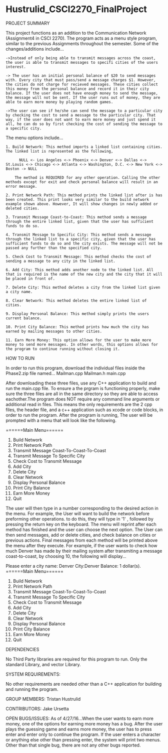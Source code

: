 # Hustrulid_CSCI2270_FinalProject

PROJECT SUMMARY

  This project functions as an addition to the Communication Network (Assignment4 in CSCI 2270). The program acts as a menu style program, similar to the previous Assignments throughout the semester. Some of the changes/additions include...
  
    ->Instead of only being able to transmit messages across the coast, the user is able to transmit messages to specifi cities of the users interest.
    
    -> The user has an initial personal balance of $20 to send messages with. Every city that must pass/send a message charges $1. However, the cities do not charge for recieved messages. These cities collect this money from the personal balance and record it in their city balance. If the user does not have enough money to send the message, the message will not be sent. If the user runs out of money, they are able to earn more money by playing random games.
    
    ->The user can see if he/she can send the message to a particular city by checking the cost to send a message to the particular city. That way, if the user does not want to earn more money and just spend it all, he can do so by first checking the cost of sending the message to a specific city.
    
  The menu options include...
  
    1. Build Network: This method imports a linked list containing cities. The linked list is represented as the following,
          
          NULL <- Los Angeles <-> Phoenix <-> Denver <-> Dallas <-> St.Louis <-> Chicago <-> Atlanta <-> Washington, D.C. <-> New York <-> Boston -> NULL
                
        The method is REQUIRED for any other operation. Calling the other methods except for exit and check personal balance will result in an error message.
        
    2. Print Network Path: This method prints the linked list after is has been created. This print looks very similar to the build network example shown above. However, It will show changes in newly added or deleted cities.
    
    3. Transmit Message Coast-to-Coast: This method sends a message through the entire linked list, given that the user has sufficient funds to do so.
    
    4. Transmit Message to Specific City: This method sends a message through the linked list to a specific city, given that the user has sufficient funds to do so and the city exists. The message will not be passed any further than the specified city.
    
    5. Check Cost to Transmit Message: This method checks the cost of sending a message to any city in the linked list.
    
    6. Add City: This method adds another node to the linked list. All that is required is the name of the new city and the city that it will be placed in front of.
    
    7. Delete City: This method deletes a city from the linked list given a city name.
    
    8. Clear Network: This method deletes the entire linked list of cities.
    
    9. Display Personal Balance: This method simply prints the users current balance.
    
    10. Print City Balance: This method prints how much the city has earned by mailing messages to other cities.
    
    11. Earn More Money: This option allows for the user to make more money to send more messages. In other words, this options allows for the program to continue running without closing it.

HOW TO RUN

  In order to run this program, download the individual files inside the Phase2.zip file named...
    Mailman.cpp
    Mailman.h
    main.cpp

  After downloading these three files, use any C++ application to build and run the main.cpp file. To ensure a the prgram is functioning properly, make sure the three files are all in the same directory so they are able to access eachother.The program does NOT require any command line arguments or additional read in files. This means the only requirements are the 2 cpp files, the header file, and a c++ application such as xcode or code blocks, in order to run the program. After the program is running, The user will be prompted with a menu that will look like the following.

   ======Main Menu======
  1. Build Network
  2. Print Network Path
  3. Transmit Message Coast-To-Coast-To-Coast
  4. Transmit Message To Specific City
  5. Check Cost to Transmit Message
  6. Add City
  7. Delete City
  8. Clear Network
  9. Display Personal Balance
  10. Print City Balance
  11. Earn More Money
  12. Quit

  The user will then type in a number corresponding to the desired action in the menu. For example, the User will want to build the network before preforming other operations. to do this, they will type in '1' , followed by pressing the return key on the keyboard. The menu will reprint after each method has finished and the user can choose the next option. The User can then send messages, add or delete cities, and check balance on cities or previous actions. Final messages from each method will be printed above the menu after they execute. For example, if the user wants to check how much Denver has made by their mailing system after transmiting a message coast-to-coast, by choosing 10, the following will display...

  Please enter a city name:
  Denver
  City:Denver
  Balance: 1 dollar(s).
  ======Main Menu======
  1. Build Network
  2. Print Network Path
  3. Transmit Message Coast-To-Coast-To-Coast
  4. Transmit Message To Specific City
  5. Check Cost to Transmit Message
  6. Add City
  7. Delete City
  8. Clear Network
  9. Display Personal Balance
  10. Print City Balance
  11. Earn More Money
  12. Quit

DEPENDENCIES

No Third Party libraries are required for this program to run. Only the standard Library, and vector Library.

SYSTEM REQUIREMENTS:

No other requirements are needed other than a C++ application for building and running the program.

GROUP MEMBERS:
  Tristan Hustrulid

CONTRIBUTORS:
  Jake Ursetta

OPEN BUGS/ISSUES:
  As of 4/27/16...When the user wants to earn more money, one of the options for earning more money has a bug. After the user plays the guessing game and earns more money, the user has to press enter and enter only to continue the program. If the user enters a character or anything else other than pressing enter, the system will print two menus. Other than that single bug, there are not any other bugs reported.

